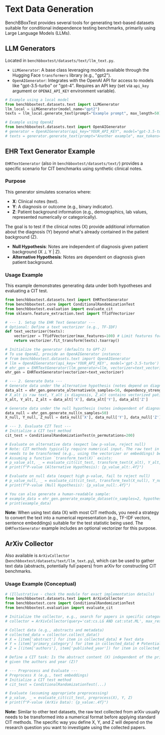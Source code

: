 # Text Data Generation

BenchBBoxTest provides several tools for generating text-based datasets suitable for conditional independence testing benchmarks, primarily using Large Language Models (LLMs).

## LLM Generators

Located in `benchbboxtest/datasets/text/llm_text.py`.

-   `LLMGenerator`: A base class leveraging models available through the Hugging Face `transformers` library (e.g., "gpt2").
-   `OpenAIGenerator`: Integrates with the OpenAI API for access to models like "gpt-3.5-turbo" or "gpt-4". Requires an API key (set via `api_key` argument or `OPENAI_API_KEY` environment variable).

```python
# Example using a local model
from benchbboxtest.datasets.text import LLMGenerator
llm_local = LLMGenerator(model_name="gpt2")
texts = llm_local.generate_text(prompt="Example prompt", max_length=50)

# Example using OpenAI
from benchbboxtest.datasets.text import OpenAIGenerator
# generator = OpenAIGenerator(api_key="YOUR_API_KEY", model="gpt-3.5-turbo")
# texts = generator.generate_text(prompt="Another example", max_tokens=50)
```

## EHR Text Generator Example

`EHRTextGenerator` (also in `benchbboxtest/datasets/text/`) provides a specific scenario for CIT benchmarks using synthetic clinical notes.

### Purpose

This generator simulates scenarios where:
- **X**: Clinical notes (text).
- **Y**: A diagnosis or outcome (e.g., binary indicator).
- **Z**: Patient background information (e.g., demographics, lab values, represented numerically or categorically).

The goal is to test if the clinical notes (X) provide additional information about the diagnosis (Y) beyond what's already contained in the patient background (Z).
- **Null Hypothesis**: Notes are independent of diagnosis given patient background (X ⊥ Y | Z).
- **Alternative Hypothesis**: Notes are dependent on diagnosis given patient background.

### Usage Example

This example demonstrates generating data under both hypotheses and evaluating a CIT test.

```python
from benchbboxtest.datasets.text import EHRTextGenerator
from benchbboxtest.core import ConditionalRandomizationTest
from benchbboxtest.evaluation import evaluate_cit
from sklearn.feature_extraction.text import TfidfVectorizer

# --- 1. Setup the EHR Text Generator ---
# Optional: Define a text vectorizer (e.g., TF-IDF)
def text_vectorizer(texts):
    vectorizer = TfidfVectorizer(max_features=100) # Limit features for example
    return vectorizer.fit_transform(texts).toarray()

# Initialize the generator (defaults to GPT-2)
# To use OpenAI, provide an OpenAIGenerator instance:
# from benchbboxtest.datasets.text import OpenAIGenerator
# llm = OpenAIGenerator(api_key='YOUR_API_KEY', model='gpt-3.5-turbo')
# ehr_gen = EHRTextGenerator(llm_generator=llm, vectorizer=text_vectorizer)
ehr_gen = EHRTextGenerator(vectorizer=text_vectorizer)

# --- 2. Generate Data ---
# Generate data under the alternative hypothesis (notes depend on diagnosis)
data_alt = ehr_gen.generate_alternative(n_samples=50, dependency_strength=0.9)
# X_alt is raw text, Y_alt is diagnosis, Z_alt contains vectorized patient info
X_alt, Y_alt, Z_alt = data_alt['X'], data_alt['Y'], data_alt['Z']

# Generate data under the null hypothesis (notes independent of diagnosis given patient info)
data_null = ehr_gen.generate_null(n_samples=50)
X_null, Y_null, Z_null = data_null['X'], data_null['Y'], data_null['Z']

# --- 3. Evaluate CIT Test ---
# Initialize a CIT test method
cit_test = ConditionalRandomizationTest(n_permutations=200)

# Evaluate on alternative data (expect low p-value, reject null)
# Note: CIT methods typically require numerical input. The raw text in X
# needs to be transformed (e.g., using the vectorizer or embeddings) before passing to the test.
# Assuming a function `transform_text(X)` exists:
# p_value_alt, _ = evaluate_cit(cit_test, transform_text(X_alt), Y_alt, Z_alt)
# print(f"P-value (Alternative Hypothesis): {p_value_alt:.4f}")

# Evaluate on null data (expect high p-value, fail to reject null)
# p_value_null, _ = evaluate_cit(cit_test, transform_text(X_null), Y_null, Z_null)
# print(f"P-value (Null Hypothesis): {p_value_null:.4f}")

# You can also generate a human-readable sample:
# example_data = ehr_gen.generate_example_dataset(n_samples=2, hypothesis='alternative')
# print(example_data)
```

**Note:** When using text data (X) with most CIT methods, you need a strategy to convert the text into a numerical representation (e.g., TF-IDF vectors, sentence embeddings) suitable for the test statistic being used. The `EHRTextGenerator` example includes an optional vectorizer for this purpose.

## ArXiv Collector

Also available is `ArXivCollector` (`benchbboxtest/datasets/text/llm_text.py`), which can be used to gather text data (abstracts, potentially full papers) from arXiv for constructing CIT benchmarks.

### Usage Example (Conceptual)

```python
# (Illustrative - check the module for exact implementation details)
from benchbboxtest.datasets.text import ArXivCollector
from benchbboxtest.core import ConditionalRandomizationTest
from benchbboxtest.evaluation import evaluate_cit

# Initialize the collector, e.g., search for papers in specific categories
# collector = ArXivCollector(query='cat:cs.LG AND cat:stat.ML', max_results=200)

# Collect data (e.g., abstracts and metadata)
# collected_data = collector.collect_data()
# X = [item['abstract'] for item in collected_data] # Text data
# Y = [item['primary_category'] for item in collected_data] # Potential target variable
# Z = [(item['authors'], item['published_year']) for item in collected_data] # Potential conditioning variables

# Define a CIT task: Is the abstract content (X) independent of the primary category (Y)
# given the authors and year (Z)?

# --- Preprocess and Evaluate ---
# Preprocess X (e.g., text embeddings)
# Initialize a CIT test method
# cit_test = ConditionalRandomizationTest(...)

# Evaluate (assuming appropriate preprocessing)
# p_value, _ = evaluate_cit(cit_test, preprocess(X), Y, Z)
# print(f"P-value (ArXiv Data): {p_value:.4f}")
```

**Note:** Similar to other text datasets, the raw text collected from arXiv usually needs to be transformed into a numerical format before applying standard CIT methods. The specific way you define X, Y, and Z will depend on the research question you want to investigate using the collected papers. 